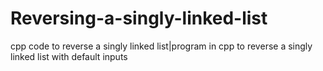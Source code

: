 # Reversing-a-singly-linked-list
cpp code to reverse a singly linked list|program in cpp to reverse a singly linked list with default inputs
